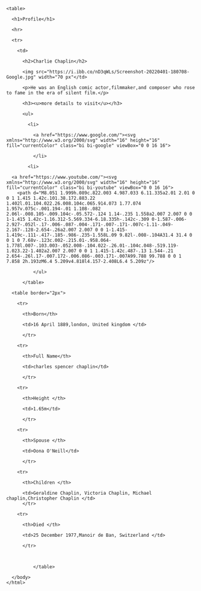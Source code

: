 <html>

  <body>

    <table>

      <h1>Profile</h1>

      <hr>

      <tr>

        <td>

          <h2>Charlie Chaplin</h2>

          <img src="https://i.ibb.co/nD3qWLs/Screenshot-20220401-180708-Google.jpg" width="70 px"</td>

          <p>He was an English comic actor,filmmaker,and composer who rose to fame in the era of silent film.</p>

          <h3><u>more details to visit</u></h3>

          <ul>

            <li>

              <a href="https://www.google.com/"><svg xmlns="http://www.w3.org/2000/svg" width="16" height="16" fill="currentColor" class="bi bi-google" viewBox="0 0 16 16">

  <path d="M15.545 6.558a9.42 9.42 0 0 1 .139 1.626c0 2.434-.87 4.492-2.384 5.885h.002C11.978 15.292 10.158 16 8 16A8 8 0 1 1 8 0a7.689 7.689 0 0 1 5.352 2.082l-2.284 2.284A4.347 4.347 0 0 0 8 3.166c-2.087 0-3.86 1.408-4.492 3.304a4.792 4.792 0 0 0 0 3.063h.003c.635 1.893 2.405 3.301 4.492 3.301 1.078 0 2.004-.276 2.722-.764h-.003a3.702 3.702 0 0 0 1.599-2.431H8v-3.08h7.545z"/></svg></a>

              </li>

            <li>

      <a href="https://www.youtube.com/"><svg xmlns="http://www.w3.org/2000/svg" width="16" height="16" fill="currentColor" class="bi bi-youtube" viewBox="0 0 16 16">
        <path d="M8.051 1.999h.089c.822.003 4.987.033 6.11.335a2.01 2.01 0 0 1 1.415 1.42c.101.38.172.883.22 1.402l.01.104.022.26.008.104c.065.914.073 1.77.074 1.957v.075c-.001.194-.01 1.108-.082 2.06l-.008.105-.009.104c-.05.572-.124 1.14-.235 1.558a2.007 2.007 0 0 1-1.415 1.42c-1.16.312-5.569.334-6.18.335h-.142c-.309 0-1.587-.006-2.927-.052l-.17-.006-.087-.004-.171-.007-.171-.007c-1.11-.049-2.167-.128-2.654-.26a2.007 2.007 0 0 1-1.415-1.419c-.111-.417-.185-.986-.235-1.558L.09 9.82l-.008-.104A31.4 31.4 0 0 1 0 7.68v-.123c.002-.215.01-.958.064-1.778l.007-.103.003-.052.008-.104.022-.26.01-.104c.048-.519.119-1.023.22-1.402a2.007 2.007 0 0 1 1.415-1.42c.487-.13 1.544-.21 2.654-.26l.17-.007.172-.006.086-.003.171-.007A99.788 99.788 0 0 1 7.858 2h.193zM6.4 5.209v4.818l4.157-2.408L6.4 5.209z"/>

</svg></a>

              </ul>

          </table>

      <table border="2px">

        <tr>

          <th>Born</th>

          <td>16 April 1889,london, United kingdom </td>

          </tr>

        <tr>

          <th>Full Name</th>

          <td>charles spencer chaplin</td>

          </tr>

        <tr>

          <th>Height </th>

          <td>1.65m</td>

          </tr>

        <tr>

          <th>Spouse </th>

          <td>Oona O'Neill</td>

          </tr>

        <tr>

          <th>Children </th>

          <td>Geraldine Chaplin, Victoria Chaplin, Michael chaplin,Christopher Chaplin </td>
          </tr>

        <tr>

          <th>Died </th>

          <td>25 December 1977,Manoir de Ban, Switzerland </td>

          </tr>

          

              </table>

      </body>
    </html>

    

              

              
